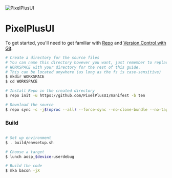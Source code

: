 ![PixelPlusUI](https://i.imgur.com/TIgKV2M.png "PixelPlusUI")

PixelPlusUI
===========

To get started, you'll need to get
familiar with [Repo](https://source.android.com/source/using-repo.html) and [Version Control with Git](https://source.android.com/source/version-control.html).

```bash
# Create a directory for the source files
# You can name this directory however you want, just remember to replace
# WORKSPACE with your directory for the rest of this guide.
# This can be located anywhere (as long as the fs is case-sensitive)
$ mkdir WORKSPACE
$ cd WORKSPACE

# Install Repo in the created directory
$ repo init -u https://github.com/PixelPlusUI/manifest -b ten

# Download the source
$ repo sync -c -j$(nproc --all) --force-sync --no-clone-bundle --no-tags

```

### Build ###

```bash

# Set up environment
$ . build/envsetup.sh

# Choose a target
$ lunch aosp_$device-userdebug

# Build the code
$ mka bacon -jX
```
